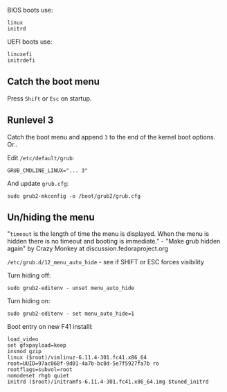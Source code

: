 BIOS boots use:
```
linux
initrd
```

UEFI boots use:
```
linuxefi
initrdefi
```

## Catch the boot menu

Press `Shift` or `Esc` on startup.



## Runlevel 3

Catch the boot menu and append `3` to the end of the kernel boot options. Or..

Edit `/etc/default/grub`:
```
GRUB_CMDLINE_LINUX="... 3"
```

And update `grub.cfg`:
```
sudo grub2-mkconfig -o /boot/grub2/grub.cfg
```


## Un/hiding the menu

"`timeout` is the length of time the menu is displayed. When the menu is hidden
there is no timeout and booting is immediate." - "Make grub hidden again" by
Crazy Monkey at discussion.fedoraproject.org

`/etc/grub.d/12_menu_auto_hide` - see if SHIFT or ESC forces visibility

Turn hiding off:
```
sudo grub2-editenv - unset menu_auto_hide
```

Turn hiding on:
```
sudo grub2-editenv - set menu_auto_hide=1
```

Boot entry on new F41 installl:
```
load_video
set gfxpayload=keep
insmod gzip
linux ($root)/vimlinuz-6.11.4-301.fc41.x86_64
root=UUID=97ac068f-9d01-4a7b-bc8d-5e7f5927fa7b ro rootflags=subvol=root
nomodeset rhgb quiet
initrd ($root)/initramfs-6.11.4-301.fc41.x86_64.img $tuned_initrd
```
